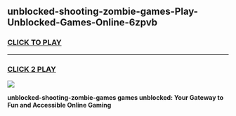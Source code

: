 
## unblocked-shooting-zombie-games-Play-Unblocked-Games-Online-6zpvb
<h3>
<a href="https://premium76.site?title=unblocked-shooting-zombie-games&ref=24A">CLICK TO PLAY</a></h3>
<hr>

<h3>
<a href="https://premium76.site?title=unblocked-shooting-zombie-games&ref=24A">CLICK 2 PLAY</a>
  
</h3>

<a href="https://premium76.site?title=unblocked-shooting-zombie-games&ref=24A"><img src="https://clearcache.store/games.png"></a>


**unblocked-shooting-zombie-games games unblocked: Your Gateway to Fun and Accessible Online Gaming**
